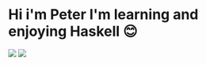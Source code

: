 # Hi i'm Peter I'm learning and enjoying Haskell 😊
<img src="https://github-readme-stats.vercel.app/api?username=risingBirdSong&layout=compact&count_private=true&theme=tokyonight&show_icons=true&hide=issues" > <img src="https://github-readme-stats.vercel.app/api/top-langs/?username=risingBirdSong&langs_count=4&theme=vue&hide_title=true&hide_border=true" >
